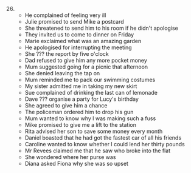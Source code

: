 26.
    - He complained of feeling very ill
    - Julie promised to send Mike a postcard
    - She threatened to send him to his room if he didn't apologise
    - They invited us to come to dinner on Friday
    - Marie exclaimed what was an amazing garden
    - He apologised for interrupting the meeting
    - She ??? the report by five o'clock
    - Dad refused to give him any more pocket money
    - Mum suggested going for a picnic that afternoon
    - She denied leaving the tap on
    - Mum reminded me to pack our swimming costumes
    - My sister admitted me in taking my new skirt
    - Sue complained of drinking the last can of lemonade
    - Dave ??? organise a party for Lucy's birthday
    - She agreed to give him a chance 
    - The policeman ordered him to drop his gun
    - Mum wanted to know why I was making such a fuss
    - Mike promised to give me a lift to the station
    - Rita advised her son to save some money every month
    - Daniel boasted that he had got the fastest car of all his friends
    - Caroline wanted to know whether I could lend her thirty pounds
    - Mr Revees claimed me that he saw who broke into the flat
    - She wondered where her purse was
    - Diana asked Fiona why she was so upset
